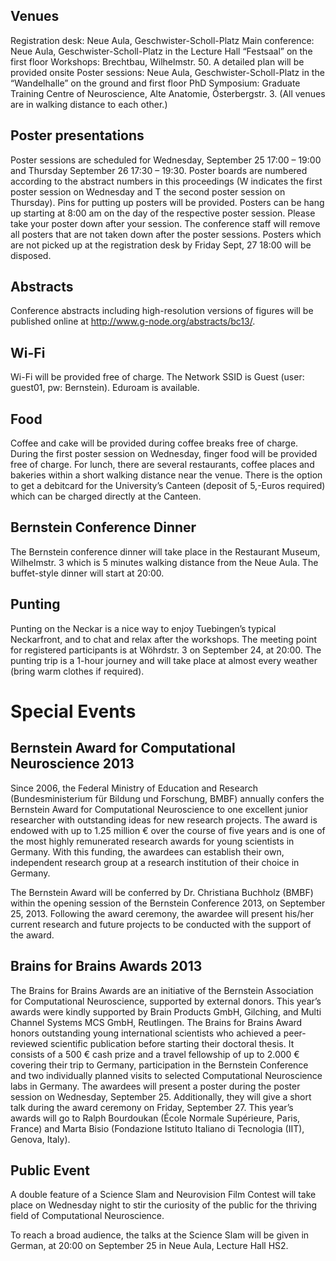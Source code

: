 Venues
------

Registration desk:
Neue Aula, Geschwister-Scholl-Platz 
Main conference:
Neue Aula, Geschwister-Scholl-Platz in the Lecture Hall “Festsaal” on the first floor
Workshops: 
Brechtbau, Wilhelmstr. 50. A detailed plan will be provided onsite
Poster sessions: 
Neue Aula, Geschwister-Scholl-Platz in the “Wandelhalle” on the ground and first floor
PhD Symposium: 
Graduate Training Centre of Neuroscience, Alte Anatomie, Österbergstr. 3.
(All venues are in walking distance to each other.)


Poster presentations
--------------------
Poster sessions are scheduled for Wednesday, September 25 17:00 – 19:00 and Thursday September 26 17:30 – 19:30. Poster boards are numbered according to the abstract numbers in this proceedings (W indicates the first poster session on Wednesday and T the second poster session on Thursday). Pins for putting up posters will be provided. Posters can be hang up starting at 8:00 am on the day of the respective poster session. Please take your poster down after your session. The conference staff will remove all posters that are not taken down after the poster sessions. Posters which are not picked up at the registration desk by Friday Sept, 27 18:00 will be disposed.


Abstracts
---------
Conference abstracts including high-resolution versions of figures will be published online at http://www.g-node.org/abstracts/bc13/.

Wi-Fi
-----
Wi-Fi will be provided free of charge. The Network SSID is Guest (user: guest01, pw: Bernstein). Eduroam is available.

Food
----
Coffee and cake will be provided during coffee breaks free of charge. During the first poster session on Wednesday, finger food will be provided free of charge. For lunch, there are several restaurants, coffee places and bakeries within a short walking distance near the venue. There is the option to get a debitcard for the University’s Canteen (deposit of 5,-Euros required) which can be charged directly at the Canteen.

Bernstein Conference Dinner
---------------------------
The Bernstein conference dinner will take place in the Restaurant Museum, Wilhelmstr. 3 which is 5 minutes walking distance from the Neue Aula. The buffet-style dinner will start at 20:00. 

Punting
-------
Punting on the Neckar is a nice way to enjoy Tuebingen’s typical Neckarfront, and to chat and relax after the workshops. The meeting point for registered participants is at Wöhrdstr. 3 on September 24, at 20:00. The punting trip is a 1-hour journey and will take place at almost every weather (bring warm clothes if required).

Special Events
==============
Bernstein Award for Computational Neuroscience 2013
---------------------------------------------------
Since 2006, the Federal Ministry of Education and Research (Bundesministerium für Bildung und Forschung, BMBF) annually confers the Bernstein Award for Computational Neuroscience to one excellent junior researcher with outstanding ideas for new research projects.
The award is endowed with up to 1.25 million € over the course of five years and is one of the most highly remunerated research awards for young scientists in Germany. With this funding, the awardees can establish their own, independent research group at a research institution of
their choice in Germany. 

The Bernstein Award will be conferred by Dr. Christiana Buchholz (BMBF) within the opening session of the Bernstein Conference 2013, on September 25, 2013. Following the award ceremony, the awardee will present his/her current research and future projects to be conducted with the support of the award.

Brains for Brains Awards 2013
-----------------------------
The Brains for Brains Awards are an initiative of the Bernstein Association for Computational Neuroscience, supported by external donors. This year’s awards were kindly supported by Brain Products GmbH, Gilching, and Multi Channel Systems MCS GmbH, Reutlingen. The Brains for Brains Award honors outstanding young international scientists who achieved a peer-reviewed scientific publication before starting their doctoral thesis. It consists of a 500 € cash prize and a travel fellowship of up to 2.000 € covering their trip to Germany, participation in the Bernstein Conference and two individually planned visits to selected Computational Neuroscience labs in Germany. The awardees will present a poster during the poster session on Wednesday, September 25. Additionally, they will give a short talk during the award ceremony on Friday, September 27. This year’s awards will go to Ralph Bourdoukan (École Normale Supérieure, Paris, France) and Marta Bisio (Fondazione Istituto Italiano di Tecnologia (IIT), Genova, Italy).

Public Event
------------
A double feature of a Science Slam and Neurovision Film Contest will take place on Wednesday night to stir the curiosity of the public for the thriving field of Computational Neuroscience.

To reach a broad audience, the talks at the Science Slam will be given in German, at 20:00 on September 25 in Neue Aula, Lecture Hall HS2.
